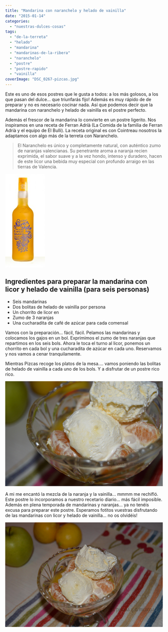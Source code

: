 ```yaml
---
title: "Mandarina con naranchelo y helado de vainilla"
date: "2015-01-14"
categories:
  - "nuestras-dulces-cosas"
tags:
  - "de-la-terreta"
  - "helado"
  - "mandarina"
  - "mandarinas-de-la-ribera"
  - "naranchelo"
  - "postre"
  - "postre-rapido"
  - "vainilla"
coverImage: "DSC_0267-pizcas.jpg"
---
```


Este es uno de esos postres que le gusta a todos: a los más golosos, a los que pasan del dulce... que triunfarás fijo! Además es muy rápido de de preparar y no es necesario cocinar nada. Así que podemos decir que la mandarina con naranchelo y helado de vainilla es el postre perfecto.

Además el frescor de la mandarina lo convierte en un postre ligerito. Nos inspiramos en una receta de Ferran Adrià (La Comida de la familia de Ferran Adrià y el equipo de El Bulli). La receta original es con Cointreau nosotros la adaptamos con algo más de la terreta con Naranchelo.

> El Naranchelo es único y completamente natural, con auténtico zumo de naranjas valencianas. Su penetrante aroma a naranja recien exprimida, el sabor suave y a la vez hondo, intenso y duradero, hacen de este licor una bebida muy especial con profundo arraigo en las tierras de Valencia.

![Naranchelo.. tirando para la Terreta](images/naranchelo_1-127x300.jpg)

## Ingredientes para preparar la mandarina con licor y helado de vainilla (para seis personas)

- Seis mandarinas
- Dos bolitas de helado de vainilla por persona
- Un chorrito de licor en
- Zumo de 3 naranjas
- Una cucharadita de café de azúcar para cada comensal

Vamos con la preparación... fácil, fácil. Pelamos las mandarinas y colocamos los gajos en un bol. Exprimimos el zumo de tres naranjas que repartimos en los seis bols. Ahora le toca el turno al licor, ponemos un chorrito en cada bol y una cucharadita de azúcar en cada uno. Reservamos y nos vamos a cenar tranquilamente.

Mientras Pizcas recoge los platos de la mesa.... vamos poniendo las bolitas de helado de vainilla a cada uno de los bols. Y a disfrutar de un postre rico rico.

![Mandarina con naranchelo y helado de vainilla](images/DSC_0268-pizcas.jpg)

A mi me encantó la mezcla de la naranja y la vainilla... mmmm me rechifló. Este postre lo incorporamos a nuestro recetario diario... más fácil imposible. Además en plena temporada de mandarinas y naranjas... ya no tenéis excusa para preparar este postre. Esperamos fotitos vuestras disfrutando de las mandarinas con licor y helado de vainilla... no os olvidéis!

![El postre perfecto](images/DSC_0267-pizcas.jpg)
